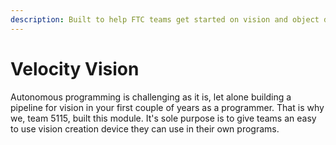 ```yaml
---
description: Built to help FTC teams get started on vision and object detection in FTC
---
```


# Velocity Vision

Autonomous programming is challenging as it is, let alone building a pipeline for vision in your first couple of years as a programmer. That is why we, team 5115, built this module. It's sole purpose is to give teams an easy to use vision creation device they can use in their own programs.
